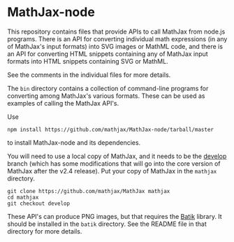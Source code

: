 # MathJax-node

This repository contains files that provide APIs to call MathJax from 
node.js programs.  There is an API for converting individual math 
expressions (in any of MathJax's input formats) into SVG images or MathML 
code, and there is an API for converting HTML snippets containing any of 
MathJax input formats into HTML snippets containing SVG or MathML.

See the comments in the individual files for more details.

The `bin` directory contains a collection of command-line programs for 
converting among MathJax's various formats.  These can be used as examples 
of calling the MathJax API's.

Use

    npm install https://github.com/mathjax/MathJax-node/tarball/master

to install MathJax-node and its dependencies.

You will need to use a local copy of MathJax, and it needs to be the
[develop](https://github.com/mathjax/MathJax/tree/develop) branch (which
has some modifications that will go into the core version of MathJax
after the v2.4 release).  Put your copy of MathJax in the `mathjax`
directory.

    git clone https://github.com/mathjax/MathJax mathjax
    cd mathjax
    git checkout develop

These API's can produce PNG images, but that requires the
[Batik](http://xmlgraphics.apache.org/batik/download.html) library.  It 
should be installed in the `batik` directory.  See the README file in that 
directory for more details.

